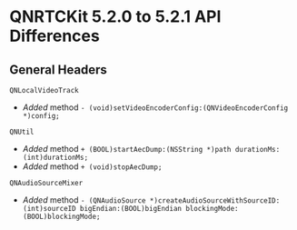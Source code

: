# QNRTCKit 5.2.0 to 5.2.1 API Differences

## General Headers

```
QNLocalVideoTrack
```
- *Added*  method `- (void)setVideoEncoderConfig:(QNVideoEncoderConfig *)config;`

```
QNUtil
```
- *Added*  method `+ (BOOL)startAecDump:(NSString *)path durationMs:(int)durationMs;`
- *Added*  method `+ (void)stopAecDump;`

```
QNAudioSourceMixer
```
- *Added*  method `- (QNAudioSource *)createAudioSourceWithSourceID:(int)sourceID bigEndian:(BOOL)bigEndian blockingMode:(BOOL)blockingMode;`